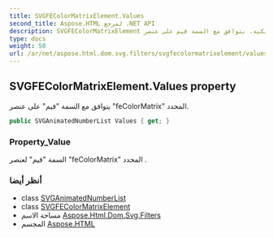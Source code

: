 ```yaml
---
title: SVGFEColorMatrixElement.Values
second_title: Aspose.HTML لمرجع .NET API
description: SVGFEColorMatrixElement ملكية. يتوافق مع السمة قيم على عنصر feColorMatrix المحدد.
type: docs
weight: 50
url: /ar/net/aspose.html.dom.svg.filters/svgfecolormatrixelement/values/
---
```

## SVGFEColorMatrixElement.Values property

يتوافق مع السمة "قيم" على عنصر "feColorMatrix" المحدد.

```csharp
public SVGAnimatedNumberList Values { get; }
```

### Property_Value

السمة "قيم" لعنصر "feColorMatrix" المحدد .

### أنظر أيضا

* class [SVGAnimatedNumberList](../../../aspose.html.dom.svg.datatypes/svganimatednumberlist/)
* class [SVGFEColorMatrixElement](../)
* مساحة الاسم [Aspose.Html.Dom.Svg.Filters](../../svgfecolormatrixelement/)
* المجسم [Aspose.HTML](../../../)


